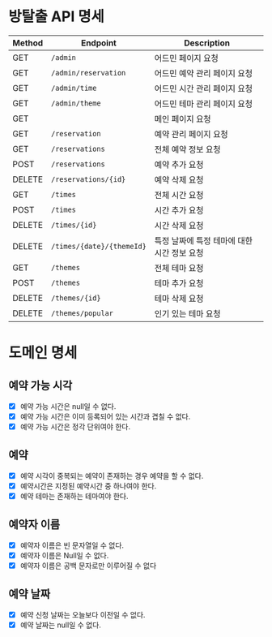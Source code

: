 # 방탈출 API 명세

| Method | Endpoint                  | Description               |
|--------|---------------------------|---------------------------|
| GET    | `/admin`                  | 어드민 페이지 요청                |
| GET    | `/admin/reservation`      | 어드민 예약 관리 페이지 요청          |
| GET    | `/admin/time`             | 어드민 시간 관리 페이지 요청          |
| GET    | `/admin/theme`            | 어드민 테마 관리 페이지 요청          |
| GET    | ` `                       | 메인 페이지 요청                 |
| GET    | `/reservation`            | 예약 관리 페이지 요청              |
| GET    | `/reservations`           | 전체 예약 정보 요청               |
| POST   | `/reservations`           | 예약 추가 요청                  |
| DELETE | `/reservations/{id}`      | 예약 삭제 요청                  |
| GET    | `/times`                  | 전체 시간 요청                  |
| POST   | `/times`                  | 시간 추가 요청                  |
| DELETE | `/times/{id}`             | 시간 삭제 요청                  |
| DELETE | `/times/{date}/{themeId}` | 특정 날짜에 특정 테마에 대한 시간 정보 요청 |
| GET    | `/themes`                 | 전체 테마 요청                  |
| POST   | `/themes`                 | 테마 추가 요청                  |
| DELETE | `/themes/{id}`            | 테마 삭제 요청                  |
| DELETE | `/themes/popular`         | 인기 있는 테마 요청               |

# 도메인 명세

## 예약 가능 시각

- [x] 예약 가능 시간은 null일 수 없다.
- [x] 예약 가능 시간은 이미 등록되어 있는 시간과 겹칠 수 없다.
- [x] 예약 가능 시간은 정각 단위여야 한다.

## 예약

- [x] 예약 시각이 중복되는 예약이 존재하는 경우 예약을 할 수 없다.
- [x] 예약시간은 지정된 예약시간 중 하나여야 한다.
- [x] 예약 테마는 존재하는 테마여야 한다.

## 예약자 이름

- [x] 예약자 이름은 빈 문자열일 수 없다.
- [x] 예약자 이름은 Null일 수 없다.
- [x] 예약자 이름은 공백 문자로만 이루어질 수 없다

## 예약 날짜

- [x] 예약 신청 날짜는 오늘보다 이전일 수 없다.
- [x] 예약 날짜는 null일 수 없다.
